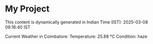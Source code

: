 # My Project

This content is dynamically generated in Indian Time (IST): 2025-03-08 09:16:40 IST


Current Weather in Coimbatore:
Temperature: 25.88 °C
Condition: haze
